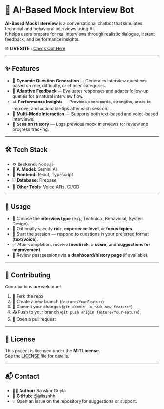 # 🤖 AI-Based Mock Interview Bot

**AI-Based Mock Interview** is a conversational chatbot that simulates technical and behavioral interviews using AI.  
It helps users prepare for real interviews through realistic dialogue, instant feedback, and performance insights.

🌐 **LIVE SITE** : [Check Out Here](https://ai-mock-interview-typesrcipt.web.app/)

---

## ✨ Features

- 🎯 **Dynamic Question Generation** — Generates interview questions based on role, difficulty, or chosen categories.
- 🧠 **Adaptive Feedback** — Evaluates responses and adapts follow-up queries for a natural interview flow.
- 📊 **Performance Insights** — Provides scorecards, strengths, areas to improve, and actionable tips after each session.
- 💬 **Multi-Mode Interaction** — Supports both text-based and voice-based interviews.
- 📂 **Session History** — Logs previous mock interviews for review and progress tracking.

---

## 🛠️ Tech Stack

- ⚙️ **Backend:** Node.js
- 🤖 **AI Model:** Gemini AI
- 🎨 **Frontend:** React, Typescript
- 🗄️ **Database:** Firebase
- 🔧 **Other Tools:** Voice APIs, CI/CD

---

## 🚀 Usage

- 📝 Choose the **interview type** (e.g., Technical, Behavioral, System Design).
- 👤 Optionally specify **role**, **experience level**, or **focus topics**.
- 🎤 Start the session — respond to questions in your preferred format (**text/voice**).
- ✅ After completion, receive **feedback**, a **score**, and **suggestions for improvement**.
- 📜 Review past sessions via a **dashboard/history page** (if available).

---

## 🤝 Contributing

Contributions are welcome!

1. 🍴 Fork the repo
2. 🌿 Create a new branch (`feature/YourFeature`)
3. 💾 Commit your changes (`git commit -m "Add new feature"`)
4. 📤 Push to your branch (`git push origin feature/YourFeature`)
5. 🔀 Open a pull request

---

## 📄 License

This project is licensed under the **MIT License**.  
See the [LICENSE](LICENSE) file for details.

---

## 📬 Contact

- 👨‍💻 **Author:** Sanskar Gupta
- 🔗 **GitHub:** [@jaiisshhh](https://github.com/jaiisshhh)
- 💡 Open an issue on the repository for suggestions or support.

